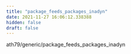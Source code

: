 ```yaml
---
title: "package_feeds_packages_inadyn"
date: 2021-11-27 16:06:12.338388
hidden: false
draft: false
---
```


ath79/generic/package_feeds_packages_inadyn

